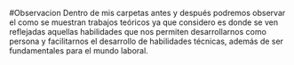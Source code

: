 #Observacion
Dentro de mis carpetas antes y después podremos observar el como se muestran trabajos teóricos ya que considero es donde se ven reflejadas aquellas habilidades que nos permiten desarrollarnos como persona y facilitarnos el desarrollo de habilidades técnicas, además de ser fundamentales para el mundo laboral.